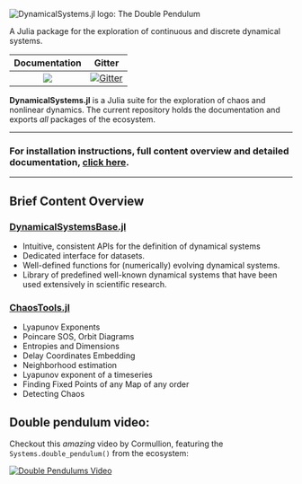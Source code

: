 ![DynamicalSystems.jl logo: The Double Pendulum](https://i.imgur.com/nFQFdB0.gif)

A Julia package for the exploration of continuous and discrete dynamical systems.

| **Documentation** | Gitter |
|:--------:|:-----:|
|[![](https://img.shields.io/badge/docs-latest-blue.svg)](https://JuliaDynamics.github.io/DynamicalSystems.jl/latest) | [![Gitter](https://img.shields.io/gitter/room/nwjs/nw.js.svg)](https://gitter.im/JuliaDynamics/Lobby)

**DynamicalSystems.jl** is a Julia suite for the exploration of chaos and nonlinear dynamics. The current repository holds the documentation and exports *all* packages
of the ecosystem.

---

### **For installation instructions, full content overview and detailed documentation, [click here](https://juliadynamics.github.io/DynamicalSystems.jl/latest/).**

---

## Brief Content Overview
### [DynamicalSystemsBase.jl](https://juliadynamics.github.io/DynamicalSystems.jl/latest/definition/general/)   

* Intuitive, consistent APIs for the definition of dynamical systems
* Dedicated interface for datasets.
* Well-defined functions for (numerically) evolving dynamical systems.
* Library of predefined well-known dynamical systems that have been used extensively in scientific research.

### [ChaosTools.jl](https://juliadynamics.github.io/DynamicalSystems.jl/latest/chaos/overview/)

* Lyapunov Exponents
* Poincare SOS, Orbit Diagrams
* Entropies and Dimensions
* Delay Coordinates Embedding
* Neighborhood estimation
* Lyapunov exponent of a timeseries
* Finding Fixed Points of any Map of any order
* Detecting Chaos

## Double pendulum video:
Checkout this *amazing* video by Cormullion, featuring the `Systems.double_pendulum()`
from the ecosystem:

[![Double Pendulums Video](http://img.youtube.com/vi/vLDpLxU2fEg/0.jpg)](
https://www.youtube.com/watch?v=vLDpLxU2fEg)
